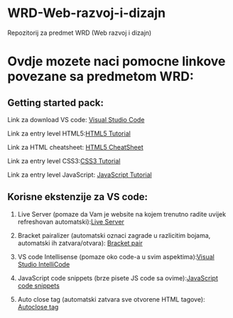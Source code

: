 # WRD-Web-razvoj-i-dizajn
Repozitorij za predmet WRD (Web razvoj i dizajn)


# Ovdje mozete naci pomocne linkove  povezane sa predmetom WRD:
## Getting started pack:

Link za download VS code: [Visual Studio Code]()

Link za entry level HTML5:[HTML5 Tutorial](https://www.w3schools.com/html/)

Link za HTML cheatsheet: [HTML5 CheatSheet](https://websitesetup.org/wp-content/uploads/2014/02/HTML-CHEAT-SHEET-768x8555.png)

Link za entry level CSS3:[CSS3 Tutorial](https://www.w3schools.com/css/)

Link za entry level JavaScript: [JavaScript Tutorial](https://www.w3schools.com/js/DEFAULT.asp)

## Korisne ekstenzije za VS code:

1. Live Server (pomaze da Vam je website na kojem trenutno radite uvijek refreshovan automatski):[Live Server](https://marketplace.visualstudio.com/items?itemName=ritwickdey.LiveServer)

2. Bracket pairalizer (automatski oznaci zagrade u razlicitim bojama, automatski ih zatvara/otvara): [Bracket pair](https://marketplace.visualstudio.com/items?itemName=CoenraadS.bracket-pair-colorizer)

3. VS code Intellisense (pomaze oko code-a u svim aspektima):[Visual Studio IntelliCode](https://marketplace.visualstudio.com/items?itemName=VisualStudioExptTeam.vscodeintellicode)

4. JavaScript code snippets (brze pisete JS code sa ovime):[JavaScript code snippets](https://marketplace.visualstudio.com/items?itemName=xabikos.JavaScriptSnippets)

5. Auto close tag (automatski zatvara sve otvorene HTML tagove): [Autoclose tag](https://marketplace.visualstudio.com/items?itemName=formulahendry.auto-close-tag)

   

## 

